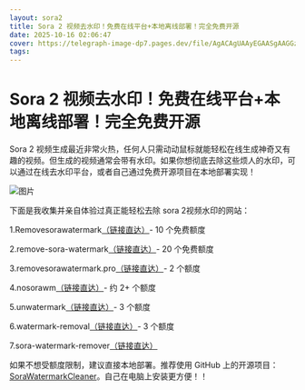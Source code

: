 ```yaml
---
layout: sora2
title: Sora 2 视频去水印！免费在线平台+本地离线部署！完全免费开源
date: 2025-10-16 02:06:47
cover: https://telegraph-image-dp7.pages.dev/file/AgACAgUAAyEGAASgAAGGzAADFGkBBo9iZOBh94uKIiXCoJTeHXPyAAImDWsbkrQIVBSgPKqM4-0MAQADAgADdwADNgQ.jpg
tags:
---
```


# Sora 2 视频去水印！免费在线平台+本地离线部署！完全免费开源

Sora 2 视频生成最近非常火热，任何人只需动动鼠标就能轻松在线生成神奇又有趣的视频。但生成的视频通常会带有水印。如果你想彻底去除这些烦人的水印，可以通过在线去水印平台，或者自己通过免费开源项目在本地部署实现！

![图片](https://telegraph-image-dp7.pages.dev/file/AgACAgUAAyEGAASgAAGGzAADFGkBBo9iZOBh94uKIiXCoJTeHXPyAAImDWsbkrQIVBSgPKqM4-0MAQADAgADdwADNgQ.jpg)

下面是我收集并亲自体验过真正能轻松去除 sora 2视频水印的网站：

1.Removesorawatermark[（链接直达）](https://www.removesorawatermark.online/)- 10 个免费额度

2.remove-sora-watermark[（链接直达）](https://reel.money/tools/remove-sora-watermark)- 20 个免费额度

3.removesorawatermark.pro[（链接直达）](https://www.removesorawatermark.pro/zh)- 2 个额度

4.nosorawm[（链接直达）](https://nosorawm.app/zh)- 约 2+ 个额度

5.unwatermark[（链接直达）](https://unwatermark.ai/)- 3 个额度

6.watermark-removal[（链接直达）](https://sora2u.com/watermark-removal)- 3 个额度

7.sora-watermark-remover[（链接直达）](https://www.topyappers.com/tools/sora-watermark-remover)

如果不想受额度限制，建议直接本地部署。推荐使用 GitHub 上的开源项目：[SoraWatermarkCleaner](https://github.com/linkedlist771/SoraWatermarkCleaner)。自己在电脑上安装更方便！！